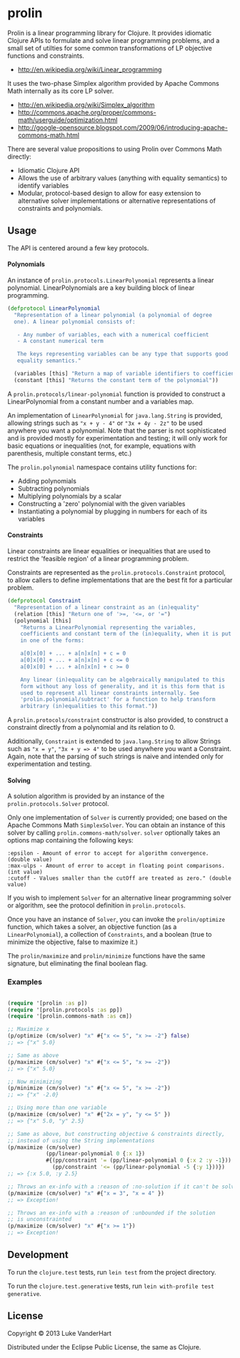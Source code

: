 # prolin

Prolin is a linear programming library for Clojure. It provides
idiomatic Clojure APIs to formulate and solve linear programming
problems, and a small set of utilties for some common transformations
of LP objective functions and constraints.

- http://en.wikipedia.org/wiki/Linear_programming

It uses the two-phase Simplex algorithm provided by Apache Commons Math
internally as its core LP solver.

- http://en.wikipedia.org/wiki/Simplex_algorithm
- http://commons.apache.org/proper/commons-math/userguide/optimization.html
- http://google-opensource.blogspot.com/2009/06/introducing-apache-commons-math.html

There are several value propositions to using Prolin over Commons Math directly:

- Idiomatic Clojure API
- Allows the use of arbitrary values (anything with equality
  semantics) to identify variables
- Modular, protocol-based design to allow for easy extension to
  alternative solver implementations or alternative representations of
  constraints and polynomials.

## Usage

The API is centered around a few key protocols.

#### Polynomials

An instance of `prolin.protocols.LinearPolynomial` represents a linear
polynomial. LinearPolynomials are a key building block of linear
programming.

```clojure
(defprotocol LinearPolynomial
  "Representation of a linear polynomial (a polynomial of degree
  one). A linear polynomial consists of:

   - Any number of variables, each with a numerical coefficient
   - A constant numerical term

   The keys representing variables can be any type that supports good
   equality semantics."

  (variables [this] "Return a map of variable identifiers to coefficients.")
  (constant [this] "Returns the constant term of the polynomial"))
```

A `prolin.protocols/linear-polynomial` function is provided to construct a
LinearPolynomial from a constant number and a variables map.

An implementation of `LinearPolynomial` for `java.lang.String` is
provided, allowing strings such as `"x + y - 4"` or `"3x + 4y - 2z"`
to be used anywhere you want a polynomial. Note that the parser is not
sophisticated and is provided mostly for experimentation and testing;
it will only work for basic equations or inequalities (not, for
example, equations with parenthesis, multiple constant terms, etc.)

The `prolin.polynomial` namespace contains utility functions for:

- Adding polynomials
- Subtracting polynomials
- Multiplying polynomials by a scalar
- Constructing a 'zero' polynomial with the given variables
- Instantiating a polynomial by plugging in numbers for each of its variables

#### Constraints

Linear constraints are linear equalities or inequalities that are used
to restrict the 'feasible region' of a linear programming problem.

Constraints are represented as the `prolin.protocols.Constraint`
protocol, to allow callers to define implementations that are the best
fit for a particular problem.

```clojure
(defprotocol Constraint
  "Representation of a linear constraint as an (in)equality"
  (relation [this] "Return one of '>=, '<=, or '=")
  (polynomial [this]
    "Returns a LinearPolynomial representing the variables,
    coefficients and constant term of the (in)equality, when it is put
    in one of the forms:

    a[0]x[0] + ... + a[n]x[n] + c = 0
    a[0]x[0] + ... + a[n]x[n] + c <= 0
    a[0]x[0] + ... + a[n]x[n] + c >= 0

    Any linear (in)equality can be algebraically manipulated to this
    form without any loss of generality, and it is this form that is
    used to represent all linear constraints internally. See
    'prolin.polynomial/subtract' for a function to help transform
    arbitrary (in)equalities to this format."))
```

A `prolin.protocols/constraint` constructor is also provided, to construct a constraint
directly from a polynomial and its relation to 0.

Additionally, `Constraint` is extended to `java.lang.String` to allow
Strings such as `"x = y"`, `"3x + y => 4"` to be used anywhere you
want a Constraint. Again, note that the parsing of such strings is
naive and intended only for experimentation and testing.


#### Solving

A solution algorithm is provided by an instance of the
`prolin.protocols.Solver` protocol.

Only one implementation of `Solver` is currently provided; one based
on the Apache Commons Math `SimplexSolver`. You can obtain an instance
of this solver by calling `prolin.commons-math/solver`. `solver`
optionally takes an options map containing the following keys:

```
:epsilon - Amount of error to accept for algorithm convergence. (double value)
:max-ulps - Amount of error to accept in floating point comparisons. (int value)
:cutoff - Values smaller than the cutOff are treated as zero." (double value)
```

If you wish to implement `Solver` for an alternative linear
programming solver or algorithm, see the protocol definition in
`prolin.protocols`.

Once you have an instance of `Solver`, you can invoke the
`prolin/optimize` function, which takes a solver, an objective
function (as a `LinearPolynomial`), a collection of `Constraints`, and
a boolean (true to minimize the objective, false to maximize it.)

The `prolin/maximize` and `prolin/minimize` functions have the same
signature, but eliminating the final boolean flag.

### Examples

```clojure

(require '[prolin :as p])
(require '[prolin.protocols :as pp])
(require '[prolin.commons-math :as cm])

;; Maximize x
(p/optimize (cm/solver) "x" #{"x <= 5", "x >= -2"} false)
;; => {"x" 5.0}

;; Same as above
(p/maximize (cm/solver) "x" #{"x <= 5", "x >= -2"})
;; => {"x" 5.0}

;; Now minimizing
(p/minimize (cm/solver) "x" #{"x <= 5", "x >= -2"})
;; => {"x" -2.0}

;; Using more than one variable
(p/maximize (cm/solver) "x" #{"2x = y", "y <= 5" })
;; => {"x" 5.0, "y" 2.5}

;; Same as above, but constructing objective & constraints directly,
;; instead of using the String implementations
(p/maximize (cm/solver)
            (pp/linear-polynomial 0 {:x 1})
            #{(pp/constraint '= (pp/linear-polynomial 0 {:x 2 :y -1}))
              (pp/constraint '<= (pp/linear-polynomial -5 {:y 1}))})
;; => {:x 5.0, :y 2.5}

;; Throws an ex-info with a :reason of :no-solution if it can't be solved
(p/maximize (cm/solver) "x" #{"x = 3", "x = 4" })
;; => Exception!

;; Throws an ex-info with a :reason of :unbounded if the solution
;; is unconstrainted
(p/maximize (cm/solver) "x" #{"x >= 1"})
;; => Exception!

```

## Development

To run the `clojure.test` tests, run `lein test` from the project
directory.

To run the `clojure.test.generative` tests, run `lein with-profile
test generative`.

## License

Copyright © 2013 Luke VanderHart

Distributed under the Eclipse Public License, the same as Clojure.

